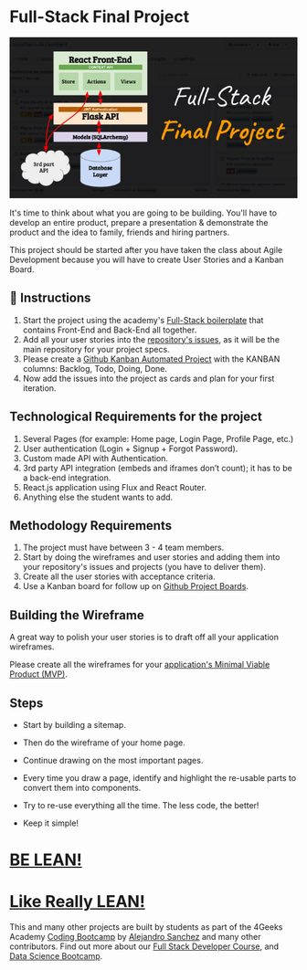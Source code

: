 <!--hide-->
# Full-Stack Final Project
<!--endhide-->

![Final Project Architecture](https://github.com/4GeeksAcademy/final-project-full-stack/blob/main/docs/assets/preview.png?raw=true)

It's time to think about what you are going to be building. You'll have to develop an entire product, prepare a presentation & demonstrate the product and the idea to family, friends and hiring partners.

This project should be started after you have taken the class about Agile Development because you will have to create User Stories and a Kanban Board.

## 📝 Instructions

1. Start the project using the academy's [Full-Stack boilerplate](https://github.com/4GeeksAcademy/react-flask-hello) that contains Front-End and Back-End all together.
2. Add all your user stories into the [repository's issues](https://docs.github.com/en/issues/tracking-your-work-with-issues/about-issues), as it will be the main repository for your project specs.
3. Please create a [Github Kanban Automated Project](https://docs.github.com/en/issues/organizing-your-work-with-project-boards/managing-project-boards/about-project-boards) with the KANBAN columns: Backlog, Todo, Doing, Done.
4. Now add the issues into the project as cards and plan for your first iteration.


## Technological Requirements for the project

1. Several Pages (for example: Home page, Login Page, Profile Page, etc.)
2. User authentication (Login + Signup + Forgot Password).
3. Custom made API with Authentication.
4. 3rd party API integration (embeds and iframes don’t count); it has to be a back-end integration.
5. React.js application using Flux and React Router.
6. Anything else the student wants to add.


## Methodology Requirements

1. The project must have between 3 - 4 team members.
2. Start by doing the wireframes and user stories and adding them into your repository's issues and projects (you have to deliver them).
3. Create all the user stories with acceptance criteria.
4. Use a Kanban board for follow up on [Github Project Boards](https://docs.github.com/en/issues/organizing-your-work-with-project-boards/managing-project-boards/about-project-boards).


## Building the Wireframe

A great way to polish your user stories is to draft off all your application wireframes.

Please create all the wireframes for your [application's Minimal Viable Product (MVP)](https://www.youtube.com/watch?v=joNKkWPafZs).

## Steps

- Start by building a sitemap.

- Then do the wireframe of your home page.

- Continue drawing on the most important pages.

- Every time you draw a page, identify and highlight the re-usable parts to convert them into components.

- Try to re-use everything all the time. The less code, the better!
  
- Keep it simple!


# [BE LEAN!](https://www.youtube.com/watch?v=jBlrLqsjIDw)

# [Like Really LEAN!](https://www.youtube.com/watch?v=X2YoHFuWkqs)

This and many other projects are built by students as part of the 4Geeks Academy [Coding Bootcamp](https://4geeksacademy.com/us/coding-bootcamp) by [Alejandro Sanchez](https://twitter.com/alesanchezr) and many other contributors. Find out more about our [Full Stack Developer Course](https://4geeksacademy.com/us/coding-bootcamps/part-time-full-stack-developer), and [Data Science Bootcamp](https://4geeksacademy.com/us/coding-bootcamps/datascience-machine-learning).
